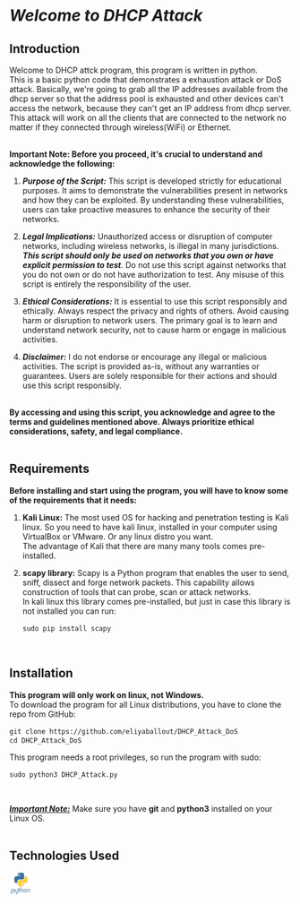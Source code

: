 # ***Welcome to DHCP Attack***



## Introduction

Welcome to DHCP attck program, this program is written in python. <br>
This is a basic python code that demonstrates a exhaustion attack or DoS attack.
Basically, we're going to grab all the IP addresses available from the dhcp server so that the address pool is exhausted and other devices can't access the network, because they can't get an IP address from dhcp server.<br>
This attack will work on all the clients that are connected to the network no matter if they connected through wireless(WiFi) or Ethernet. <br><br>


**Important Note: Before you proceed, it's crucial to understand and acknowledge the following:**

1. ***Purpose of the Script:*** This script is developed strictly for educational purposes. It aims to demonstrate the vulnerabilities present in networks and how they can be exploited. By understanding these vulnerabilities, users can take proactive measures to enhance the security of their networks.
   
2. ***Legal Implications:*** Unauthorized access or disruption of computer networks, including wireless networks, is illegal in many jurisdictions. ***This script should only be used on networks that you own or have explicit permission to test***. Do not use this script against networks that you do not own or do not have authorization to test. Any misuse of this script is entirely the responsibility of the user.

3. ***Ethical Considerations:*** It is essential to use this script responsibly and ethically. Always respect the privacy and rights of others. Avoid causing harm or disruption to network users. The primary goal is to learn and understand network security, not to cause harm or engage in malicious activities.

4. ***Disclaimer:*** I do not endorse or encourage any illegal or malicious activities. The script is provided as-is, without any warranties or guarantees. Users are solely responsible for their actions and should use this script responsibly. <br><br>


**By accessing and using this script, you acknowledge and agree to the terms and guidelines mentioned above. Always prioritize ethical considerations, safety, and legal compliance.**
<br><br>




## Requirements

**Before installing and start using the program, you will have to know some of the requirements that it needs:**

1. **Kali Linux:** The most used OS for hacking and penetration testing is Kali linux. So you need to have kali linux, installed in your computer using VirtualBox or VMware. Or any linux distro you want.<br>
The advantage of Kali that there are many many tools comes pre-installed.

2. **scapy library:** Scapy is a Python program that enables the user to send, sniff, dissect and forge network packets. This capability allows construction of tools that can probe, scan or attack networks.<br>
In kali linux this library comes pre-installed, but just in case this library is not installed you can run:
    ```
    sudo pip install scapy
    ```
<br>




## Installation

**This program will only work on linux, not Windows.** <br>
To download the program for all Linux distributions, you have to clone the repo from GitHub:
```
git clone https://github.com/eliyaballout/DHCP_Attack_DoS
cd DHCP_Attack_DoS
```

This program needs a root privileges, so run the program with sudo:
```
sudo python3 DHCP_Attack.py
```
<br>

<u>***Important Note:***</u> Make sure you have **git** and **python3** installed on your Linux OS.
<br><br>




## Technologies Used
<img src="https://github.com/devicons/devicon/blob/master/icons/python/python-original-wordmark.svg" title="python" alt="python" width="40" height="40"/>&nbsp;
<br><br><br>
